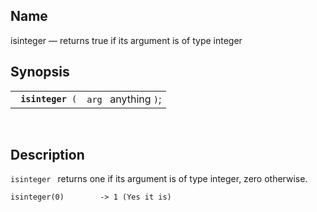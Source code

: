 <div id="fn_isinteger" class="refentry">

<div class="titlepage">

</div>

<div class="refnamediv">

## Name

isinteger — returns true if its argument is of type integer

</div>

<div class="refsynopsisdiv">

## Synopsis

<div id="fsyn_isinteger" class="funcsynopsis">

|                        |                      |
|------------------------|----------------------|
| ` `**`isinteger`**` (` | `arg ` anything `)`; |

<div class="funcprototype-spacer">

 

</div>

</div>

</div>

<div id="desc_isinteger" class="refsect1">

## Description

`isinteger ` returns one if its argument is of type integer, zero
otherwise.

``` screen
isinteger(0)        -> 1 (Yes it is)
```

</div>

</div>
